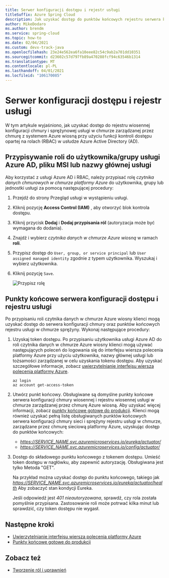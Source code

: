 ```yaml
---
title: Serwer konfiguracji dostępu i rejestr usługi
titleSuffix: Azure Spring Cloud
description: Jak uzyskać dostęp do punktów końcowych rejestru serwera konfiguracji i usługi za pomocą kontroli dostępu opartej na rolach Azure Active Directory.
author: MikeDodaro
ms.author: brendm
ms.service: spring-cloud
ms.topic: how-to
ms.date: 02/04/2021
ms.custom: devx-track-java
ms.openlocfilehash: 23e24e562ea6fa10eee82c54c9ab2a701dd10351
ms.sourcegitcommit: d23602c57d797fb89a470288fcf94c63546b1314
ms.translationtype: MT
ms.contentlocale: pl-PL
ms.lasthandoff: 04/01/2021
ms.locfileid: "106170085"
---
```

# <a name="access-config-server-and-service-registry"></a>Serwer konfiguracji dostępu i rejestr usługi

W tym artykule wyjaśniono, jak uzyskać dostęp do rejestru wiosennej konfiguracji chmury i sprężynowej usługi w chmurze zarządzanej przez chmurę z systemem Azure wiosną przy użyciu funkcji kontroli dostępu opartej na rolach (RBAC) w usłudze Azure Active Directory (AD).

## <a name="assign-role-to-azure-ad-usergroup-msi-or-service-principal"></a>Przypisywanie roli do użytkownika/grupy usługi Azure AD, pliku MSI lub nazwy głównej usługi

Aby korzystać z usługi Azure AD i RBAC, należy przypisać rolę *czytnika danych chmurowych w chmurze platformy Azure* do użytkownika, grupy lub jednostki usługi za pomocą następującej procedury:

1. Przejdź do strony Przegląd usługi w wystąpieniu usługi.

2. Kliknij pozycję **Access Control (IAM)** , aby otworzyć blok kontrola dostępu.

3. Kliknij przycisk **Dodaj** i **Dodaj przypisania ról** (autoryzacja może być wymagana do dodania).

4. Znajdź i wybierz *czytnika danych w chmurze Azure wiosną* w ramach **roli**.
5. Przypisz dostęp do `User, group, or service principal` lub `User assigned managed identity` zgodnie z typem użytkownika. Wyszukaj i wybierz użytkownika.  
6. Kliknij pozycję `Save`.

   ![Przypisz rolę](media/access-data-plane-aad-rbac/assign-data-reader-role.png)

## <a name="access-config-server-and-service-registry-endpoints"></a>Punkty końcowe serwera konfiguracji dostępu i rejestru usługi

Po przypisaniu roli czytnika danych w chmurze Azure wiosny klienci mogą uzyskać dostęp do serwera konfiguracji chmury oraz punktów końcowych rejestru usługi w chmurze sprężyny. Wykonaj następujące procedury:

1. Uzyskaj token dostępu. Po przypisaniu użytkownika usługi Azure AD do roli czytnika danych w chmurze Azure wiosny klienci mogą używać następujących poleceń do logowania się do interfejsu wiersza polecenia platformy Azure przy użyciu użytkownika, nazwy głównej usługi lub tożsamości zarządzanej w celu uzyskania tokenu dostępu. Aby uzyskać szczegółowe informacje, zobacz [uwierzytelnianie interfejsu wiersza polecenia platformy Azure](https://docs.microsoft.com/cli/azure/authenticate-azure-cli). 

    ```azurecli
    az login
    az account get-access-token
    ```
2. Utwórz punkt końcowy. Obsługiwane są domyślne punkty końcowe serwera konfiguracji chmury wiosennej i rejestru wiosennej usługi w chmurze zarządzanej przez chmurę Azure wiosną. Aby uzyskać więcej informacji, zobacz [punkty końcowe gotowe do produkcji](https://docs.spring.io/spring-boot/docs/current/reference/htmlsingle/#production-ready-endpoints). Klienci mogą również uzyskać pełną listę obsługiwanych punktów końcowych serwera konfiguracji chmury sieci i sprężyny rejestru usługi w chmurze, zarządzane przez chmurę sieciową platformy Azure, uzyskując dostęp do punktów końcowych:

    * *https://SERVICE_NAME.svc.azuremicroservices.io/eureka/actuator/*
    * *https://SERVICE_NAME.svc.azuremicroservices.io/config/actuator/* 

3. Dostęp do składowego punktu końcowego z tokenem dostępu. Umieść token dostępu w nagłówku, aby zapewnić autoryzację.  Obsługiwana jest tylko Metoda "GET".

    Na przykład można uzyskać dostęp do punktu końcowego, takiego jak *https://SERVICE_NAME.svc.azuremicroservices.io/eureka/actuator/health* Aby zobaczyć stan kondycji Eureka.

    Jeśli odpowiedź jest *401 nieautoryzowana*, sprawdź, czy rola została pomyślnie przypisana.  Zastosowanie roli może potrwać kilka minut lub sprawdzić, czy token dostępu nie wygasł.

## <a name="next-steps"></a>Następne kroki
* [Uwierzytelnianie interfejsu wiersza polecenia platformy Azure](https://docs.microsoft.com/cli/azure/authenticate-azure-cli)
* [Punkty końcowe gotowe do produkcji](https://docs.spring.io/spring-boot/docs/current/reference/htmlsingle/#production-ready-endpoints)

## <a name="see-also"></a>Zobacz też
* [Tworzenie ról i uprawnień](how-to-permissions.md)

